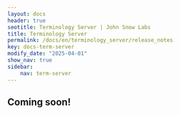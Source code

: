 ```yaml
---
layout: docs
header: true
seotitle: Terminology Server | John Snow Labs
title: Terminology Server 
permalink: /docs/en/terminology_server/release_notes
key: docs-term-server
modify_date: "2025-04-01"
show_nav: true
sidebar:
    nav: term-server
---
```


## Coming soon!
